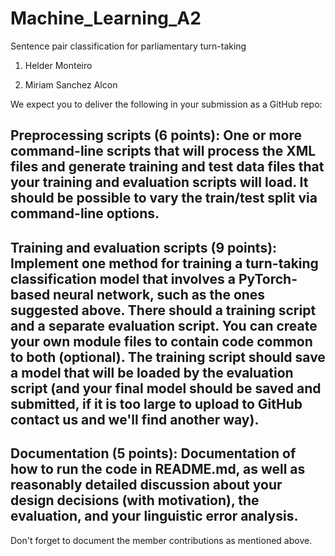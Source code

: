 # Machine_Learning_A2
Sentence pair classification for parliamentary turn-taking

1. Helder Monteiro

2. Miriam Sanchez Alcon



We expect you to deliver the following in your submission as a GitHub repo:

## Preprocessing scripts (6 points): One or more command-line scripts that will process the XML files and generate training and test data files that your training and evaluation scripts will load. It should be possible to vary the train/test split via command-line options.

## Training and evaluation scripts (9 points): Implement one method for training a turn-taking classification model that involves a PyTorch-based neural network, such as the ones suggested above. There should a training script and a separate evaluation script.  You can create your own module files to contain code common to both (optional).  The training script should save a model that will be loaded by the evaluation script (and your final model should be saved and submitted, if it is too large to upload to GitHub contact us and we'll find another way).

## Documentation (5 points): Documentation of how to run the code in README.md, as well as reasonably detailed discussion about your design decisions (with motivation), the evaluation, and your linguistic error analysis.
Don't forget to document the member contributions as mentioned above.
